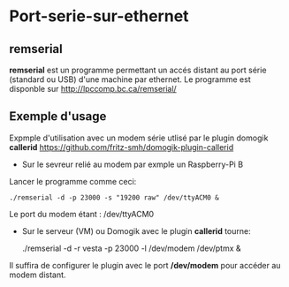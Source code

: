 Port-serie-sur-ethernet
=======================

remserial
---------

**remserial** est un programme permettant un accés distant au port série  (standard ou USB) d'une machine par ethernet. 
Le programme est disponble sur http://lpccomp.bc.ca/remserial/

Exemple d'usage
---------------

Expmple d'utilisation avec un modem série utlisé par le plugin domogik  **callerid** https://github.com/fritz-smh/domogik-plugin-callerid


* Sur le sevreur relié au modem par exmple un Raspberry-Pi B

Lancer le programme comme ceci:

    ./remserial -d -p 23000 -s "19200 raw" /dev/ttyACM0 &
    
Le port du modem étant : /dev/ttyACM0


* Sur le serveur (VM) ou Domogik avec le plugin **callerid** tourne:

    ./remserial -d -r vesta -p 23000 -l /dev/modem /dev/ptmx &
    
    
Il suffira de configurer le plugin avec le port **/dev/modem** pour accéder au modem distant.





